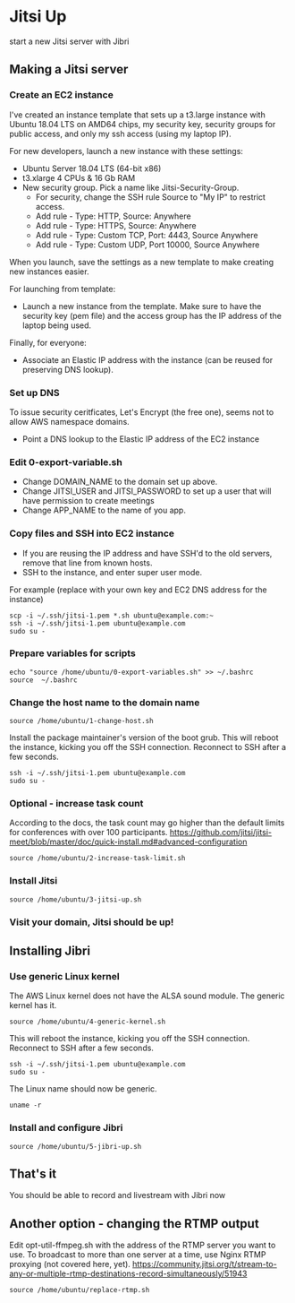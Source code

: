 # Jitsi Up
start a new Jitsi server with Jibri

## Making a Jitsi server

### Create an EC2 instance
I've created an instance template that sets up a
t3.large instance with Ubuntu 18.04 LTS on AMD64 chips,
my security key, security groups for public access,
and only my ssh access (using my laptop IP).

For new developers, launch a new instance with these settings:
- Ubuntu Server 18.04 LTS (64-bit x86)
- t3.xlarge 4 CPUs & 16 Gb RAM
- New security group. Pick a name like Jitsi-Security-Group.
  - For security, change the SSH rule Source to "My IP" to restrict access.
  - Add rule - Type: HTTP, Source: Anywhere
  - Add rule - Type: HTTPS, Source: Anywhere
  - Add rule - Type: Custom TCP, Port: 4443, Source Anywhere
  - Add rule - Type: Custom UDP, Port 10000, Source Anywhere

When you launch, save the settings as a new template to make creating new instances easier.

For launching from template:
- Launch a new instance from the template.
  Make sure to have the security key (pem file)
  and the access group has the IP address of the laptop being used.

Finally, for everyone:
- Associate an Elastic IP address with the instance
  (can be reused for preserving DNS lookup).

### Set up DNS
To issue security ceritficates, Let's Encrypt (the free one),
seems not to allow AWS namespace domains.
- Point a DNS lookup to the Elastic IP address of the EC2 instance

### Edit 0-export-variable.sh
- Change DOMAIN_NAME to the domain set up above.
- Change JITSI_USER and JITSI_PASSWORD to set up a user that will have permission to create meetings
- Change APP_NAME to the name of you app.

### Copy files and SSH into EC2 instance
- If you are reusing the IP address and have SSH'd to the old servers, remove
 that line from known hosts.
- SSH to the instance, and enter super user mode.

For example (replace with your own key and EC2 DNS address for the instance)
```
scp -i ~/.ssh/jitsi-1.pem *.sh ubuntu@example.com:~
ssh -i ~/.ssh/jitsi-1.pem ubuntu@example.com
sudo su -
```

### Prepare variables for scripts
```
echo "source /home/ubuntu/0-export-variables.sh" >> ~/.bashrc
source  ~/.bashrc
```

### Change the host name to the domain name
```
source /home/ubuntu/1-change-host.sh
```
Install the package maintainer's version of the boot grub.
This will reboot the instance, kicking you off the SSH connection.
Reconnect to SSH after a few seconds.
```
ssh -i ~/.ssh/jitsi-1.pem ubuntu@example.com
sudo su -
```

### Optional - increase task count
According to the docs, the task count may go higher than the default limits
for conferences with over 100 participants.
https://github.com/jitsi/jitsi-meet/blob/master/doc/quick-install.md#advanced-configuration
```
source /home/ubuntu/2-increase-task-limit.sh
```

### Install Jitsi
```
source /home/ubuntu/3-jitsi-up.sh
```

### Visit your domain, Jitsi should be up!


## Installing Jibri

### Use generic Linux kernel
The AWS Linux kernel does not have the ALSA sound module.
The generic kernel has it.
```
source /home/ubuntu/4-generic-kernel.sh
```

This will reboot the instance, kicking you off the SSH connection.
Reconnect to SSH after a few seconds.
```
ssh -i ~/.ssh/jitsi-1.pem ubuntu@example.com
sudo su -
```
The Linux name should now be generic.
```
uname -r
```

### Install and configure Jibri
```
source /home/ubuntu/5-jibri-up.sh
```

## That's it
 You should be able to record and livestream with Jibri now

## Another option - changing the RTMP output
Edit opt-util-ffmpeg.sh with the address of the RTMP server you want to use.
To broadcast to more than one server at a time, use Nginx RTMP proxying (not covered here, yet).
https://community.jitsi.org/t/stream-to-any-or-multiple-rtmp-destinations-record-simultaneously/51943
```
source /home/ubuntu/replace-rtmp.sh
```
